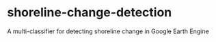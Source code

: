 # shoreline-change-detection
A multi-classifier for detecting shoreline change in Google Earth Engine
